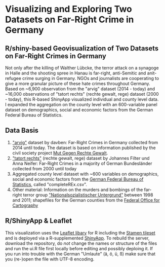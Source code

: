 # Visualizing and Exploring Two Datasets on Far-Right Crime in Germany
## R/shiny-based Geovisualization of Two Datasets on Far-Right Crimes in Germany

Not only after the killing of Walther Lübcke, the terror attack on a synagoge in Halle and the shooting spree in Hanau is far-right, anti-Semitic and anit-refugee crime surging in Germany. NGOs and journalists are cooperating to give a more granular picture of these hate crimes throughout Germany. Based on ~6,900 observation from the "arvig" dataset (2014 - today) and ~16,000 observations  of "tatort rechts" (rechte gewalt, rege) dataset (2000 - today), this R-based ShinyApp visualized individual and county level data. I expanded the aggregation on the county level with an 600-variable panel dataset on demographics, social and economic factors from the German Federal Bureau of Statistics. 

## Data Basis

1. ["arvig"](https://github.com/davben/arvig/) dataset by davben: Far-Right Crimes in Germany collected from 2014 until today. The dataset is based on information published by the civil society project [Mut Gegen Rechte Gewalt](https://www.mut-gegen-rechte-gewalt.de/).
2. ["tatort rechts"](https://tatortrechts.de/) (rechte gewalt, rege) dataset by Johannes Filter und Anna Neifer: Far-Right Crimes in a majority of German Bundesländer collected from 2000 until today
3. Aggregated county level dataset with ~600 variables on demographics, social and economic factors from the [German Federal Bureau of Statistics](https://www.regionalstatistik.de/genesis/online/), called "completeREx.csv".
4. Other material: Information on the murders and bombings of the far-right terror group ["Nationalsozialistischer Untergrund"](https://en.wikipedia.org/wiki/National_Socialist_Underground) between 1998 and 2011; shapefiles for the German counties from the [Federal Office for Cartography](https://gdz.bkg.bund.de/index.php/default/open-data.html)

## R/ShinyApp & Leaflet

This visualization uses the [Leaflet libary](https://rstudio.github.io/leaflet/) for R including the [Stamen tileset](http://maps.stamen.com/) and is deployed via a R-supplemented [ShinyApp](https://www.shinyapps.io/). To rebuild the server, download the repository, do _not_ change the names or structure of the files and run the ui.R file first locally before editing and possibly deploing it. If you run into trouble with the German "Umlaute" (ä, ö, ü, ß) make sure that you (re-)open the file with UTF-8 encoding. 
